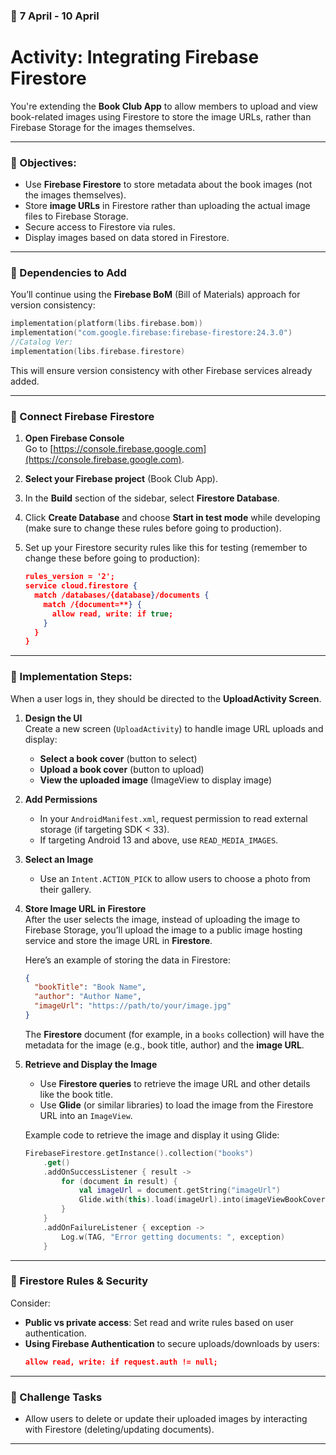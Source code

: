 ### 📅 **7 April - 10 April**

# **Activity: Integrating Firebase Firestore**

You're extending the **Book Club App** to allow members to upload and view book-related images using Firestore to store the image URLs, rather than Firebase Storage for the images themselves.

---

### 🧩 Objectives:

- Use **Firebase Firestore** to store metadata about the book images (not the images themselves).
- Store **image URLs** in Firestore rather than uploading the actual image files to Firebase Storage.
- Secure access to Firestore via rules.
- Display images based on data stored in Firestore.

---

### 🔧 Dependencies to Add

You’ll continue using the **Firebase BoM** (Bill of Materials) approach for version consistency:

```kotlin
implementation(platform(libs.firebase.bom))
implementation("com.google.firebase:firebase-firestore:24.3.0")
//Catalog Ver:
implementation(libs.firebase.firestore)
```

This will ensure version consistency with other Firebase services already added.

---

### 🔌 Connect Firebase Firestore

1. **Open Firebase Console**  
   Go to [https://console.firebase.google.com](https://console.firebase.google.com).

2. **Select your Firebase project** (Book Club App).

3. In the **Build** section of the sidebar, select **Firestore Database**.

4. Click **Create Database** and choose **Start in test mode** while developing (make sure to change these rules before going to production).

5. Set up your Firestore security rules like this for testing (remember to change these before going to production):

   ```json
   rules_version = '2';
   service cloud.firestore {
     match /databases/{database}/documents {
       match /{document=**} {
         allow read, write: if true;
       }
     }
   }
   ```

---

### 🧠 Implementation Steps:

When a user logs in, they should be directed to the **UploadActivity Screen**.

1. **Design the UI**  
   Create a new screen (`UploadActivity`) to handle image URL uploads and display:
   - **Select a book cover** (button to select)
   - **Upload a book cover** (button to upload)
   - **View the uploaded image** (ImageView to display image)

2. **Add Permissions**  
   - In your `AndroidManifest.xml`, request permission to read external storage (if targeting SDK < 33).
   - If targeting Android 13 and above, use `READ_MEDIA_IMAGES`.

3. **Select an Image**  
   - Use an `Intent.ACTION_PICK` to allow users to choose a photo from their gallery.

4. **Store Image URL in Firestore**  
   After the user selects the image, instead of uploading the image to Firebase Storage, you’ll upload the image to a public image hosting service and store the image URL in **Firestore**.

   Here’s an example of storing the data in Firestore:

   ```json
   {
     "bookTitle": "Book Name",
     "author": "Author Name",
     "imageUrl": "https://path/to/your/image.jpg"
   }
   ```

   The **Firestore** document (for example, in a `books` collection) will have the metadata for the image (e.g., book title, author) and the **image URL**.

5. **Retrieve and Display the Image**  
   - Use **Firestore queries** to retrieve the image URL and other details like the book title.
   - Use **Glide** (or similar libraries) to load the image from the Firestore URL into an `ImageView`.

   Example code to retrieve the image and display it using Glide:
   ```kotlin
   FirebaseFirestore.getInstance().collection("books")
       .get()
       .addOnSuccessListener { result ->
           for (document in result) {
               val imageUrl = document.getString("imageUrl")
               Glide.with(this).load(imageUrl).into(imageViewBookCover)
           }
       }
       .addOnFailureListener { exception ->
           Log.w(TAG, "Error getting documents: ", exception)
       }
   ```

---

### 🔐 Firestore Rules & Security

Consider:
- **Public vs private access**: Set read and write rules based on user authentication.
- **Using Firebase Authentication** to secure uploads/downloads by users:
   ```json
   allow read, write: if request.auth != null;
   ```

---

### 🧪 Challenge Tasks

- Allow users to delete or update their uploaded images by interacting with Firestore (deleting/updating documents).

---

